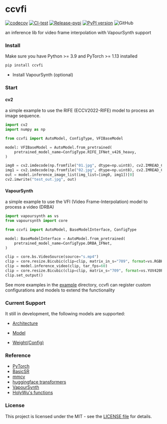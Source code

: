 # ccvfi

[![codecov](https://codecov.io/gh/TensoRaws/ccvfi/graph/badge.svg?token=VK0BHDUXAI)](https://codecov.io/gh/TensoRaws/ccvfi)
[![CI-test](https://github.com/TensoRaws/ccvfi/actions/workflows/CI-test.yml/badge.svg)](https://github.com/TensoRaws/ccvfi/actions/workflows/CI-test.yml)
[![Release-pypi](https://github.com/TensoRaws/ccvfi/actions/workflows/Release.yml/badge.svg)](https://github.com/TensoRaws/ccvfi/actions/workflows/Release.yml)
[![PyPI version](https://badge.fury.io/py/ccvfi.svg)](https://badge.fury.io/py/ccvfi)
![GitHub](https://img.shields.io/github/license/TensoRaws/ccvfi)

an inference lib for video frame interpolation with VapourSynth support

### Install

Make sure you have Python >= 3.9 and PyTorch >= 1.13 installed

```bash
pip install ccvfi
```

- Install VapourSynth (optional)

### Start

#### cv2

a simple example to use the RIFE (ECCV2022-RIFE) model to process an image sequence.

```python
import cv2
import numpy as np

from ccvfi import AutoModel, ConfigType, VFIBaseModel

model: VFIBaseModel = AutoModel.from_pretrained(
    pretrained_model_name=ConfigType.RIFE_IFNet_v426_heavy,
)

img0 = cv2.imdecode(np.fromfile("01.jpg", dtype=np.uint8), cv2.IMREAD_COLOR)
img1 = cv2.imdecode(np.fromfile("02.jpg", dtype=np.uint8), cv2.IMREAD_COLOR)
out = model.inference_image_list(img_list=[img0, img1])[0]
cv2.imwrite("test_out.jpg", out)
```

#### VapourSynth

a simple example to use the VFI (Video Frame-Interpolation) model to process a video (DRBA)

```python
import vapoursynth as vs
from vapoursynth import core

from ccvfi import AutoModel, BaseModelInterface, ConfigType

model: BaseModelInterface = AutoModel.from_pretrained(
    pretrained_model_name=ConfigType.DRBA_IFNet,
)

clip = core.bs.VideoSource(source="s.mp4")
clip = core.resize.Bicubic(clip=clip, matrix_in_s="709", format=vs.RGBH)
clip = model.inference_video(clip, tar_fps=60)
clip = core.resize.Bicubic(clip=clip, matrix_s="709", format=vs.YUV420P16)
clip.set_output()
```

See more examples in the [example](./example) directory, ccvfi can register custom configurations and models to extend the functionality

### Current Support

It still in development, the following models are supported:

- [Architecture](./ccvfi/type/arch.py)

- [Model](./ccvfi/type/model.py)

- [Weight(Config)](./ccvfi/type/config.py)

### Reference

- [PyTorch](https://github.com/pytorch/pytorch)
- [BasicSR](https://github.com/XPixelGroup/BasicSR)
- [mmcv](https://github.com/open-mmlab/mmcv)
- [huggingface transformers](https://github.com/huggingface/transformers)
- [VapourSynth](https://www.vapoursynth.com/)
- [HolyWu's functions](https://github.com/HolyWu)

### License

This project is licensed under the MIT - see
the [LICENSE file](https://github.com/TensoRaws/ccvfi/blob/main/LICENSE) for details.

